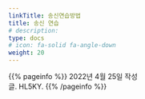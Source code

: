 ```yaml
---
linkTitle: 송신연습방법
title: 송신 연습
# description: 
type: docs
# icon: fa-solid fa-angle-down
weight: 20
---
```


{{% pageinfo %}}
2022년 4월 25일 작성<br>
글. HL5KY.
{{% /pageinfo %}}